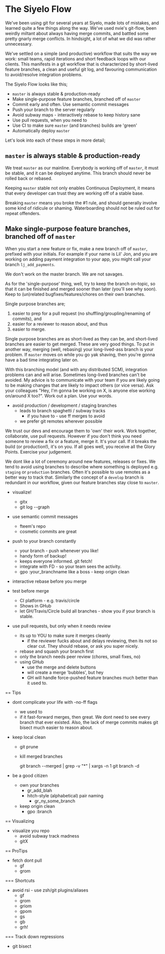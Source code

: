 # The Siyelo Flow

We've been using git for several years at Siyelo, made lots of mistakes, and learned quite a few
things along the way. We've used nvie's git-flow, been weirdly miltant about always
having merge commits, and battled some pretty gnarly merge conflicts. In hindsight, a lot of what we 
did was rather unnecessary.

We've settled on a simple (and productive) workflow that suits the way we work: 
small teams, rapid iterations and short feedback loops with our clients.
This manifests in a git workflow that is characterized by short-lived feature branches, 
a clean and useful git log, and favouring communication to avoid/resolve integration problems.

The Siyelo Flow looks like this;

  * `master` is always stable & production-ready
  * Make single-purpose feature branches, branched off of `master`
  * Commit early and often. Use semantic commit messages
  * Push your branch to the server regularly
  * Avoid subway maps - interactively rebase to keep history sane
  * Use pull requests, when you need to
  * Use CI to make sure `master` (and branches) builds are 'green'
  * Automatically deploy `master`

Let's look into each of these steps in more detail;

##  `master` is always stable & production-ready

We treat `master` as our mainline. Everybody is working off of `master`, it must be stable, 
and it can be deployed anytime. This branch should never be rolled back or rebased.

Keeping `master` stable not only enables Continuous Deployment, it means that every developer
can trust they are working off of a stable base.

Breaking `master` means you broke the #1 rule, and should generally involve some kind of ridicule 
or shaming. Waterboarding should not be ruled out for repeat offenders. 


## Make single-purpose feature branches, branched off of `master`

When you start a new feature or fix, make a new branch off of `master`, prefixed with your initials.
For example if your name is Lil' Jon, and you are working on adding payment integration to your app, you 
might call your branch `lj_add_payments`.

We don't work on the master branch. We are not savages.
 
As for the 'single-purpose' thing, well, try to keep the branch on-topic, so that it can be finished and merged
sooner than later (you'll see why soon). Keep to (un)related bugfixes/features/chores on their own branches.

Single purpose branches are;
1) easier to prep for a pull request (no shuffling/groupling/renaming of commits), and 
2) easier for a reviewer to reason about, and thus 
3) easier to merge.

Single purpose branches are as short-lived as they can be, and short-lived branches are easier to get 
merged. These are very good things. To put in another way, merging (well, rebasing) your long-lived-ass 
branch is your problem. If `master` moves on while you
go yak shaving, then you're gonna have a bad time integrating later on.

With this branching model (and with any distributed SCM), integration problems can and will arise.
Sometimes long-lived branches can't be avoided. My advice is to communicate with your team if you are 
likely going to be making changes that are likely to 
impact others (or vice versa). Ask your colleagues "Hey, I'm gonna be working on X, is anyone else 
working on/around X too?". Work out a plan. Use your words.

- avoid production / development / staging branches
  - leads to branch spaghetti / subway tracks
    - if you have to - use ff merges to avoid 
  - we prefer git remotes wherever possible



We trust our devs and encourage them to 'own' their work. Work together, collaborate, use pull requests. 
However if you don't think you need someone to review a fix or a feature, merge it. It's your call. 
If it breaks the build (or production!), it's on you. If all goes well, you receive all the Glory Points.
 Exercise your judgement.


We dont like a lot of ceremony around new features, releases or fixes. We tend to avoid using branches
to describe where something is deployed e.g. `staging` or `production` branches. Often it's possible to use
remotes as a better way to track that. Similarly the concept of a `develop` branch is redundant 
in our workflow, given our feature branches stay close to `master`.


- visualize!
  - gitx
  - git log --graph


- use semantic commit messages
  - fteem's repo
  - cosmetic commits are great


- push to your branch constantly
  - your branch - push whenever you like!
  - handy form of backup!
  - keeps everyone informed. git fetch!
  - integrate with FD - so your team sees the activity.
  - gpo :your_branchname like a boss - keep origin clean

- interactive rebase before you merge

- test before merge 
  - CI platform -  e.g. travis/circle
  - Shows in GHub
  - let GH/Travis/Circle build all branches - show you if your branch is stable. 

- use pull requests, but only when it needs review
  - its up to YOU to make sure it merges cleanly
    - if the reviewer fucks about and delays reviewing, then its not so clear cut. They should rebase, or ask you super nicely.
  - rebase and squash your branch first
  - only the branch needs peer review (chores, small fixes, no)
  - using GHub 
    - use the merge and delete buttons
    - will create a merge 'bubbles', but hey
    - GH will handle force-pushed feature branches much better than it used to.


== Tips

- dont complicate your life with -no-ff flags
  - we used to
  - if it fast-forward merges, then great. We dont need to see every branch that ever existed. Also, the lack of merge commits makes git bisect much easier to reason about.

- keep local clean 
  - git prune 
  - kill merged branches
   
     git branch --merged | grep -v "\*" | xargs -n 1 git branch -d 

- be a good citizen 
  - own your branches
    - gr_add_blah
    - hitch-style (alphabetical) pair naming 
      - gr_ny_some_branch
  - keep origin clean
    - gpo :branch


== Visualizing

- visualize you repo
  - avoid subway track madness
  - gitX 

== ProTips

- fetch dont pull
  - gf
  - grom

=== Shortcuts

- avoid rsi - use zsh/git plugins/aliases
  - gf
  - grom
  - griom
  - gpom
  - gs
  - gb
  - grh!

=== Track down regressions

- git bisect